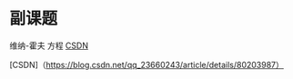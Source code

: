 # 副课题
维纳-霍夫 方程 
[CSDN](https://blog.csdn.net/orangehdc/article/details/39992829)

[CSDN]（https://blog.csdn.net/qq_23660243/article/details/80203987）
